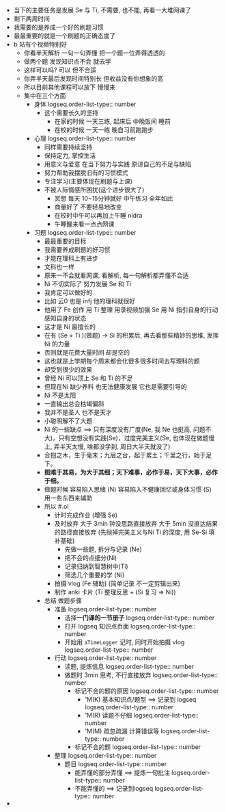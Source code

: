 - 当下的主要任务是发展 Se 与 Ti, 不需要, 也不能, 再看一大堆网课了
- 剩下两周时间
- 我需要的是养成一个好的刷题习惯
- 最最重要的就是一个刷题的正确态度了
- b 站有个视频特别好
	- 你看半天解析 一句一句弄懂 把一个题一位弄得透透的
	- 做两个题 发现知识点不会 就去学
	- 这样可以吗? 可以 但不合适
	- 你弄半天最后发现时间特别长 但收益没有你想象的高
	- 所以目前其他课程可以放下 慢慢来
	- 集中在三个方面
		- 身体
		  logseq.order-list-type:: number
			- 这个需要长久的坚持
				- 在家的时候  一天三练, 起床后 中晚饭间 睡前
				- 在校的时候 一天一练 晚自习前跑跑步
		- 心理
		  logseq.order-list-type:: number
			- 同样需要持续坚持
			- 保持定力, 掌控生活
			- 用意义与爱意 在当下努力与实践 原谅自己的不足与缺陷
			- 努力帮助我摆脱旧有的习惯模式
			- 专注学习(主要体现在刷题与上课)
			- 不被人际情感所困扰(这个进步很大了)
				- 冥想 每天 10~15分钟就好 中午练习 全年如此
				- 商量好了 不要轻易地改变
				- 在校时中午可以再加上午睡 nidra
				- 午睡醒来看一点点网课
		- 习题
		  logseq.order-list-type:: number
			- 最最重要的目标
			- 我需要养成刷题的好习惯
			- 才能在理科上有进步
			- 文科也一样
			- 原来一不会就看网课, 看解析, 每一句解析都弄懂不合适
			- Ni 不切实际了 努力发展 Se 和 Ti
			- 我肯定可以做好的
			- 比如 云0 也是 infj 他的理科就很好
			- 他用了 Fe 创作 用 Ti 整理 用录视频加强 Se 用 Ni 指引自身的行动 感知自身的状态
			- 这才是 Ni 最擅长的
			- 在有 (Se + Ti )(做题) -> Si 的积累后, 再去看那些精妙的思维, 发挥 Ni 的力量
			- 否则就是花费大量时间 却是空的
			- 这也就是上学期每个周末都会化很多很多时间去写理科的题
			- 却受到很少的效果
			- 曾经 Ni 可以顶上 Se 和 Ti 的不足
			- 但现在Ni 缺少养料 也无法健康发展 它也是需要引导的
			- Ni 不是太阳
			- 一直输出总会枯竭偏斜
			- 我并不是圣人 也不是天才
			- 小聪明解不了大题
			- Ni 的一些缺点 ==> 只有深度没有广度(Ne, 我 Ne 也挺高, 问题不大)，只有空想没有实践(Se)，过度完美主义(Se, 也体现在做题慢上, 弄半天太慢, 啥都没学到, 周日大半天就没了)
			- 合抱之木，生于毫末；九层之台，起于累土；千里之行，始于足下。
			- **图难于其易，为大于其细；天下难事，必作于易，天下大事，必作于细。**
			- 做题时候 容易陷入思绪 (N) 容易陷入不健康回忆或身体习惯 (S) 用一些东西来辅助
			- 所以 #.ol
				- 计时完成作业 (增强 Se)
				- 及时放弃 大于 3min 钟没思路直接放弃 大于 5min 没直达结果的路径直接放弃 (先抛掉完美主义与Ni Ti 的深度, 用 Se-Si 填补基础)
					- 先做一些题, 拆分与记录 (Ne)
					- 把不会的点细分(Ni)
					- 记录归纳到智慧树中(Ti)
					- 筛选几个重要的学 (Ni)
				- 拍摄 vlog (Fe 辅助) (简单记录 不一定剪辑出来)
				- 制作 anki 卡片 (Ti 整理反思 + (Si 复习 => Ni))
			- 总结 做题步骤
				- 准备
				  logseq.order-list-type:: number
					- 选择**一门课的一节册子**
					  logseq.order-list-type:: number
					- 打开 logseq 知识点页面
					  logseq.order-list-type:: number
					- 开始用 `aTimeLogger` 记时, 同时开始拍摄 vlog
					  logseq.order-list-type:: number
				- 行动
				  logseq.order-list-type:: number
					- 读题, 提炼信息
					  logseq.order-list-type:: number
					- 做题时 3min 思考, 不行直接放弃
					  logseq.order-list-type:: number
						- 标记不会的题的原因 
						  logseq.order-list-type:: number
							- 'M(K) 基本知识点/题型 ==> 记录到 logseq
							  logseq.order-list-type:: number
							- 'M(R) 读题不仔细
							  logseq.order-list-type:: number
							- 'M(M) 疏忽疏漏 计算错误等
							  logseq.order-list-type:: number
						- 标记不会的题
						  logseq.order-list-type:: number
				- 整理
				  logseq.order-list-type:: number
					- 题目
					  logseq.order-list-type:: number
						- 能弄懂的部分弄懂 ==> 提炼一句批注
						  logseq.order-list-type:: number
						- 不能弄懂的 ==> 记录到logseq
						  logseq.order-list-type:: number
-